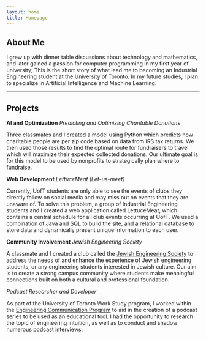 ```yaml
---
layout: home
title: Homepage
---
```


## **About Me**

I grew up with dinner table discussions about technology and mathematics, and later gained a passion for computer programming in my first year of university; This is the short story of what lead me to becoming an Industrial Engineering student at the University of Toronto. In my future studies, I plan to specialize in Artificial Intelligence and Machine Learning.
 
****
## **Projects**

 **AI and Optimization**
*Predicting and Optimizing Charitable Donations*

Three classmates and I created a model using Python which predicts how charitable people are per zip code based on data from IRS tax returns. We then used those results to find the optimal route for fundraisers to travel which will maximize their expected collected donations. Our ultimate goal is for this model to be used by nonprofits to strategically plan where to fundraise. 

**Web Development**
*LettuceMeat (Let-us-meet)*

Currently, UofT students are only able to see the events of clubs they directly follow on social media and may miss out on events that they are unaware of. To solve this problem, a group of Industrial Engineering students and I created a web application called LettuceMeat, which contains a central schedule for all club events occurring at UofT. We used a combination of Java and SQL to build the site, and a relational database to store data and dynamically present unique information to each user.
  
**Community Involvement**
*Jewish Engineering Society*

A classmate and I created a club called the [Jewish Engineering Society](https://jes.skule.ca/) to address the needs of and enhance the experience of Jewish engineering students, or any engineering students interested in Jewish culture. Our aim is to create a strong campus community where students make meaningful connections built on both a cultural and professional foundation.

*Podcast Researcher and Developer*

  As part of the University of Toronto Work Study program, I worked within the [Engineering Communication Program](https://ecp.engineering.utoronto.ca/) to aid in the creation of a podcast series to be used as an educational tool. I had the opportunity to research the topic of engineering intuition, as well as to conduct and shadow numerous podcast interviews.
